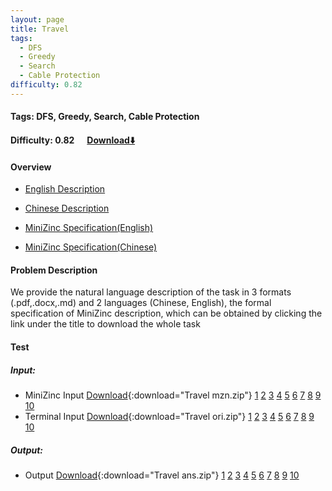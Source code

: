```yaml
---
layout: page
title: Travel
tags:
  - DFS
  - Greedy
  - Search
  - Cable Protection
difficulty: 0.82
---
```


#### Tags: DFS, Greedy, Search, Cable Protection
#### Difficulty: 0.82 &nbsp;&nbsp;&nbsp;&nbsp; [Download⬇️](../../dataset/Travel.zip)
#### Overview
- [English Description](../../dataset/Travel/task_e.pdf)
- [Chinese Description](../../dataset/Travel/task_c.pdf)
- [MiniZinc Specification(English)](../../dataset/Travel/task_e_mzn.txt)

- [MiniZinc Specification(Chinese)](../../dataset/Travel/task_c_mzn.txt)

#### Problem Description
We provide the natural language description of the task in 3 formats (.pdf,.docx,.md) and 2 languages (Chinese, English), the formal specification of MiniZinc description, which can be obtained by clicking the link under the title to download the whole task
#### Test
##### Input:
- MiniZinc Input [Download](../../dataset/Travel/tests/mzn_form.zip){:download="Travel mzn.zip"} [1](../../dataset/Travel/tests/mzn_form/1_dzn.txt) [2](../../dataset/Travel/tests/mzn_form/2_dzn.txt) [3](../../dataset/Travel/tests/mzn_form/3_dzn.txt) [4](../../dataset/Travel/tests/mzn_form/4_dzn.txt) [5](../../dataset/Travel/tests/mzn_form/5_dzn.txt) [6](../../dataset/Travel/tests/mzn_form/6_dzn.txt) [7](../../dataset/Travel/tests/mzn_form/7_dzn.txt) [8](../../dataset/Travel/tests/mzn_form/8_dzn.txt) [9](../../dataset/Travel/tests/mzn_form/9_dzn.txt) [10](../../dataset/Travel/tests/mzn_form/10_dzn.txt) 
- Terminal Input [Download](../../dataset/Travel/tests/origin_form.zip){:download="Travel ori.zip"} [1](../../dataset/Travel/tests/origin_form/1.in) [2](../../dataset/Travel/tests/origin_form/2.in) [3](../../dataset/Travel/tests/origin_form/3.in) [4](../../dataset/Travel/tests/origin_form/4.in) [5](../../dataset/Travel/tests/origin_form/5.in) [6](../../dataset/Travel/tests/origin_form/6.in) [7](../../dataset/Travel/tests/origin_form/7.in) [8](../../dataset/Travel/tests/origin_form/8.in) [9](../../dataset/Travel/tests/origin_form/9.in) [10](../../dataset/Travel/tests/origin_form/10.in) 

##### Output:
- Output [Download](../../dataset/Travel/tests/ans.zip){:download="Travel ans.zip"} [1](../../dataset/Travel/tests/ans/1_out.txt) [2](../../dataset/Travel/tests/ans/2_out.txt) [3](../../dataset/Travel/tests/ans/3_out.txt) [4](../../dataset/Travel/tests/ans/4_out.txt) [5](../../dataset/Travel/tests/ans/5_out.txt) [6](../../dataset/Travel/tests/ans/6_out.txt) [7](../../dataset/Travel/tests/ans/7_out.txt) [8](../../dataset/Travel/tests/ans/8_out.txt) [9](../../dataset/Travel/tests/ans/9_out.txt) [10](../../dataset/Travel/tests/ans/10_out.txt) 


